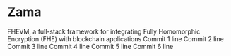 # Zama
FHEVM, a full-stack framework for integrating Fully Homomorphic Encryption (FHE) with blockchain applications
Commit 1 line
Commit 2 line
Commit 3 line
Commit 4 line
Commit 5 line
Commit 6 line

